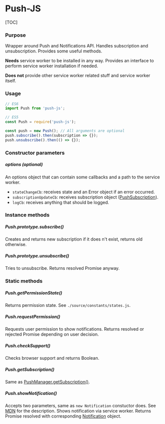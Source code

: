 # Push-JS

[TOC]

### Purpose

Wrapper around Push and Notifications API. Handles subscription and unsubscription. Provides some useful methods.

**Needs** service worker to be installed in any way. Provides an interface to perform service worker installation if needed.

**Does not** provide other service worker related stuff and service worker itself.

### Usage

```js
// ES6
import Push from 'push-js';

// ES5
const Push = require('push-js');

const push = new Push(); // All arguments are optional
push.subscribe().then(subscription => {});
push.unsubscribe().then(() => {});
```

### Constructor parameters

##### options (optional)

An options object that can contain some callbacks and a path to the service worker.

*   `stateChangeCb`: receives state and an Error object if an error occurred.
*   `subscriptionUpdateCb`: receives subscription object ([PushSubscription](https://developer.mozilla.org/en-US/docs/Web/API/PushSubscription)).
*   `logCb`: receives anything that should be logged.

### Instance methods

##### Push.prototype.subscribe()

Creates and returns new subscription if it does n't exist, returns old otherwise.

##### Push.prototype.unsubscribe()

Tries to unsubscribe. Returns resolved Promise anyway.

### Static methods

##### Push.getPermissionState()

Returns permission state. See `./source/constants/states.js`.

##### Push.requestPermission()

Requests user permission to show notifications. Returns resolved or rejected Promise depending on user decision.

##### Push.checkSupport()

Checks browser support and returns Boolean.

##### Push.getSubscription()

Same as [PushManager.getSubscription()](https://developer.mozilla.org/en-US/docs/Web/API/PushManager/getSubscription).

##### Push.showNotification()

Accepts two parameters, same as `new Notification` constuctor does. See [MDN](https://developer.mozilla.org/ru/docs/Web/API/Notification/Notification) for the description.
Shows notification via service worker. Returns Promise resolved with corresponding [Notification](https://developer.mozilla.org/en-US/docs/Web/API/Notification) object.

